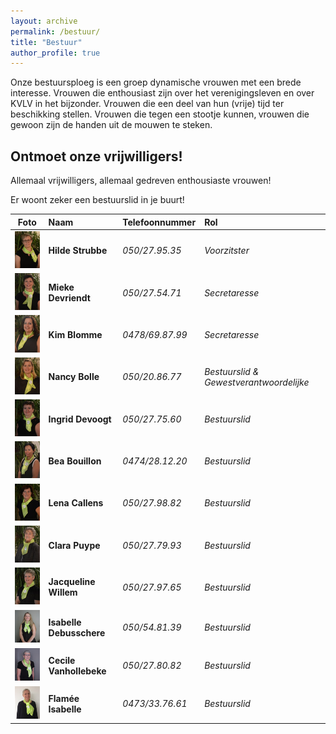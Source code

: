 ```yaml
---
layout: archive
permalink: /bestuur/
title: "Bestuur"
author_profile: true
---
```


Onze bestuursploeg is een groep dynamische vrouwen met een brede interesse. Vrouwen die enthousiast zijn over het verenigingsleven en over KVLV in het bijzonder. Vrouwen die een deel van hun (vrije) tijd ter beschikking stellen. Vrouwen die tegen een stootje kunnen‚ vrouwen die gewoon zijn de handen uit de mouwen te steken.

## Ontmoet onze vrijwilligers!

Allemaal vrijwilligers, allemaal gedreven enthousiaste vrouwen!

Er woont zeker een bestuurslid in je buurt!


|Foto                                                                           |Naam                    |Telefoonnummer  |Rol                                     |
|-------------------------------------------------------------------------------|:-----------------------|:---------------|:---------------------------------------|
|![Hilde Strubbe](./../assets/media/bestuur/hilde-strubbe-100.jpg)              |**Hilde Strubbe**       |_050/27.95.35_  |_Voorzitster_                           |
|![Mieke Devriendt](./../assets/media/bestuur/mieke-devriendt-100.jpg)          |**Mieke Devriendt**     |_050/27.54.71_  |_Secretaresse_                          |
|![Kim Blomme](./../assets/media/bestuur/kim-blomme-100.jpg)                    |**Kim Blomme**          |_0478/69.87.99_ |_Secretaresse_                          |
|![Nancy Bolle](./../assets/media/bestuur/nancy-bolle-100.jpg)                  |**Nancy Bolle**         |_050/20.86.77_  |_Bestuurslid & Gewestverantwoordelijke_ |
|![Ingrid Devoogt](./../assets/media/bestuur/ingrid-devoogt-100.jpg)            |**Ingrid Devoogt**      |_050/27.75.60_  |_Bestuurslid_                           |
|![Bea Bouillon](./../assets/media/bestuur/bea-bouillon-100.jpg)                |**Bea Bouillon**        |_0474/28.12.20_ |_Bestuurslid_                           |
|![Lena Callens](./../assets/media/bestuur/lena-callens-100.jpg)                |**Lena Callens**        |_050/27.98.82_  |_Bestuurslid_                           |
|![Clara Puype](./../assets/media/bestuur/clara-puype-100.jpg)                  |**Clara Puype**         |_050/27.79.93_  |_Bestuurslid_                           |
|![Jacqueline Willem](./../assets/media/bestuur/jacqueline-willem-100.jpg)      |**Jacqueline Willem**   |_050/27.97.65_  |_Bestuurslid_                           |
|![Isabelle Debusschere](./../assets/media/bestuur/isabelle-debusschere-100.jpg)|**Isabelle Debusschere**|_050/54.81.39_  |_Bestuurslid_                           |
|![Cecile Vanhollebeke](./../assets/media/bestuur/cecile-vanhollebeke-100.jpg)  |**Cecile Vanhollebeke** |_050/27.80.82_  |_Bestuurslid_                           |
|![Isabelle Flamée](./../assets/media/bestuur/flamee-isabelle-100.jpg)          |**Flamée Isabelle**     |_0473/33.76.61_ |_Bestuurslid_                           |